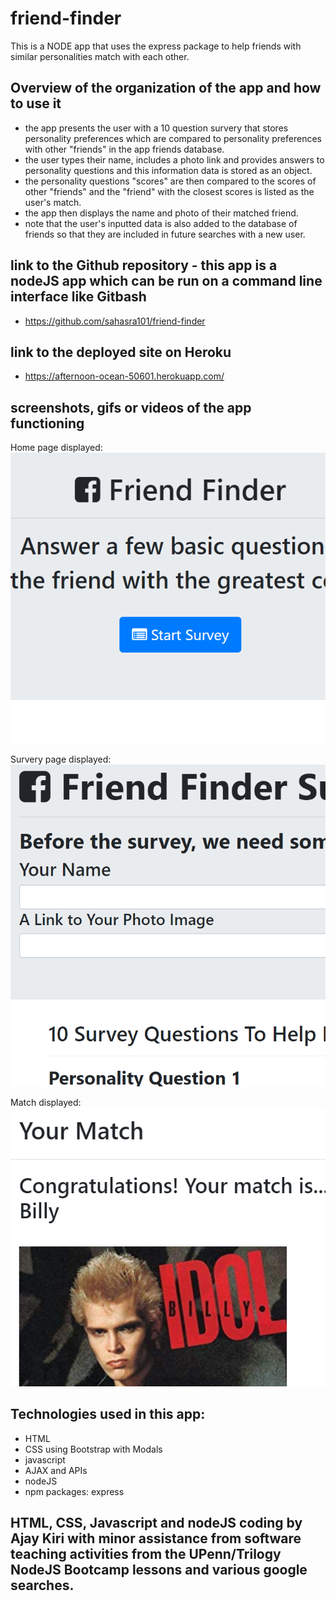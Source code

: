 # friend-finder
This is a NODE app that uses the express package to help friends with similar personalities match with each other.

## Overview of the organization of the app and how to use it
* the app presents the user with a 10 question survery that stores personality preferences which are compared to personality preferences with other "friends" in the app friends database.
* the user types their name, includes a photo link and provides answers to personality questions and this information data is stored as an object.  
* the personality questions "scores" are then compared to the scores of other "friends" and the "friend" with the closest scores is listed as the user's match. 
* the app then displays the name and photo of their matched friend. 
* note that the user's inputted data is also added to the database of friends so that they are included in future searches with a new user. 


## link to the Github repository - this app is a nodeJS app which can be run on a command line interface like Gitbash
* https://github.com/sahasra101/friend-finder

## link to the deployed site on Heroku 
* https://afternoon-ocean-50601.herokuapp.com/

## screenshots, gifs or videos of the app functioning

Home page displayed:
![Home page for Friend Finder App](assets/homePage.png)

Survery page displayed:
![Survery page for Friend Finder App](assets/SurveyPage.png)

Match displayed:
![Match displayed for user](assets/MatchModal.png)


## Technologies used in this app:
* HTML
* CSS using Bootstrap with Modals
* javascript
* AJAX and APIs
* nodeJS
* npm packages: express

## HTML, CSS, Javascript and nodeJS coding by Ajay Kiri with minor assistance from software teaching activities from the UPenn/Trilogy NodeJS Bootcamp lessons and various google searches. 